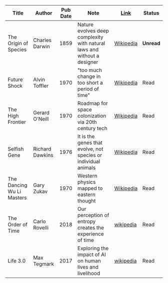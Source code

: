 | Title | Author | Pub Date | Note | [Link]() | Status |
| ----- | ------ | -------- | ---- | ---- | ------ |
| The Origin of Species | Charles Darwin | 1859 | Nature evolves deep complexity with natural laws and without a designer | [Wikipedia](https://en.wikipedia.org/wiki/On_the_Origin_of_Species) | **Unread** |
| Future Shock | Alvin Toffler | 1970 | "too much change in too short a period of time" | [Wikipedia](https://en.wikipedia.org/wiki/Future_Shock) | Read |
| The High Frontier | Gerard O’Neill | 1970 | Roadmap for space colonization via 20th century tech | [Wikipedia](https://en.wikipedia.org/wiki/The_High_Frontier:_Human_Colonies_in_Space) | Read |
| Selfish Gene | Richard Dawkins | 1976 | It is the genes that evolve, not species or individual animals | [Wikipedia](https://en.wikipedia.org/wiki/The_Selfish_Gene) | Read |
| The Dancing Wu Li Masters | Gary Zukav | 1970 | Western physics mapped to eastern thought | [Wikipedia](https://en.wikipedia.org/wiki/The_Dancing_Wu_Li_Masters) | Read |
| The Order of Time | Carlo Rovelli | 2018 | Our perception of entropy creates the experience of time | [wikipedia](https://en.wikipedia.org/wiki/The_Order_of_Time_(book)) | Read |
| Life 3.0 | Max Tegmark | 2017 | Exploring the impact of AI on human lives and livelihood  | [wikipedia](https://en.wikipedia.org/wiki/Life_3.0) | Read |
